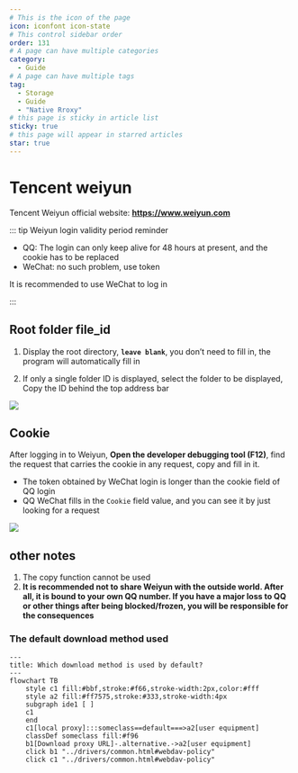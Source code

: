 ```yaml
---
# This is the icon of the page
icon: iconfont icon-state
# This control sidebar order
order: 131
# A page can have multiple categories
category:
  - Guide
# A page can have multiple tags
tag:
  - Storage
  - Guide
  - "Native Rroxy"
# this page is sticky in article list
sticky: true
# this page will appear in starred articles
star: true
---
```


# Tencent weiyun

Tencent Weiyun official website: **https://www.weiyun.com**

::: tip Weiyun login validity period reminder

- QQ: The login can only keep alive for 48 hours at present, and the cookie has to be replaced
- WeChat: no such problem, use token

It is recommended to use WeChat to log in

:::



## **Root folder file_id**

1. Display the root directory, **`leave blank`**, you don’t need to fill in, the program will automatically fill in

2. If only a single folder ID is displayed, select the folder to be displayed, Copy the ID behind the top address bar


![](/img/drivers/weiyun/weiyun_fl_id.png)



## **Cookie**

After logging in to Weiyun, **Open the developer debugging tool (F12)**, find the request that carries the cookie in any request, copy and fill in it.

- The token obtained by WeChat login is longer than the cookie field of QQ login
- QQ WeChat fills in the `Cookie` field value, and you can see it by just looking for a request

![](/img/drivers/weiyun/weiyun_cookie.png)



## **other notes**

1. The copy function cannot be used
2. **It is recommended not to share Weiyun with the outside world. After all, it is bound to your own QQ number. If you have a major loss to QQ or other things after being blocked/frozen, you will be responsible for the consequences**



### **The default download method used**


```mermaid
---
title: Which download method is used by default?
---
flowchart TB
    style c1 fill:#bbf,stroke:#f66,stroke-width:2px,color:#fff
    style a2 fill:#ff7575,stroke:#333,stroke-width:4px
    subgraph ide1 [ ]
    c1
    end
    c1[local proxy]:::someclass==default===>a2[user equipment]
    classDef someclass fill:#f96
    b1[Download proxy URL]-.alternative.->a2[user equipment]
    click b1 "../drivers/common.html#webdav-policy"
    click c1 "../drivers/common.html#webdav-policy"
```
